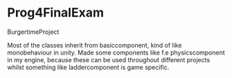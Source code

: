 # Prog4FinalExam
 BurgertimeProject

Most of the classes inherit from basiccomponent, kind of like monobehaviour in unity.
Made some components like f.e physicscomponent in my engine, because these can be used throughout different projects whilst something like laddercomponent is game specific.
